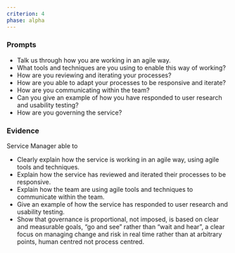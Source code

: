 ```yaml
---
criterion: 4
phase: alpha
---
```


### Prompts

* Talk us through how you are working in an agile way.
* What tools and techniques are you using to enable this way of working?
* How are you reviewing and iterating your processes?
* How are you able to adapt your processes to be responsive and iterate?
* How are you communicating within the team?
* Can you give an example of how you have responded to user research and usability testing?
* How are you governing the service?

### Evidence

Service Manager able to

* Clearly explain how the service is working in an agile way, using agile tools and techniques.
* Explain how the service has reviewed and iterated their processes to be responsive.
* Explain how the team are using agile tools and techniques to communicate within the team.
* Give an example of how the service has responded to user research and usability testing.
* Show that governance is proportional, not imposed, is based on clear and measurable goals, “go and see” rather than “wait and hear”, a clear focus on managing change and risk in real time rather than at arbitrary points, human centred not process centred.
